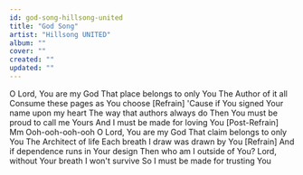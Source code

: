 ```yaml
---
id: god-song-hillsong-united
title: "God Song"
artist: "Hillsong UNITED"
album: ""
cover: ""
created: ""
updated: ""
---
```


O Lord, You are my God
That place belongs to only You
The Author of it all
Consume these pages as You choose
[Refrain]
'Cause if You signed Your name upon my heart
The way that authors always do
Then You must be proud to call me Yours
And I must be made for loving You
[Post-Refrain]
Mm
Ooh-ooh-ooh-ooh
O Lord, You are my God
That claim belongs to only You
The Architect of life
Each breath I draw was drawn by You
[Refrain]
And if dependence runs in Your design
Then who am I outside of You?
Lord, without Your breath I won't survive
So I must be made for trusting You